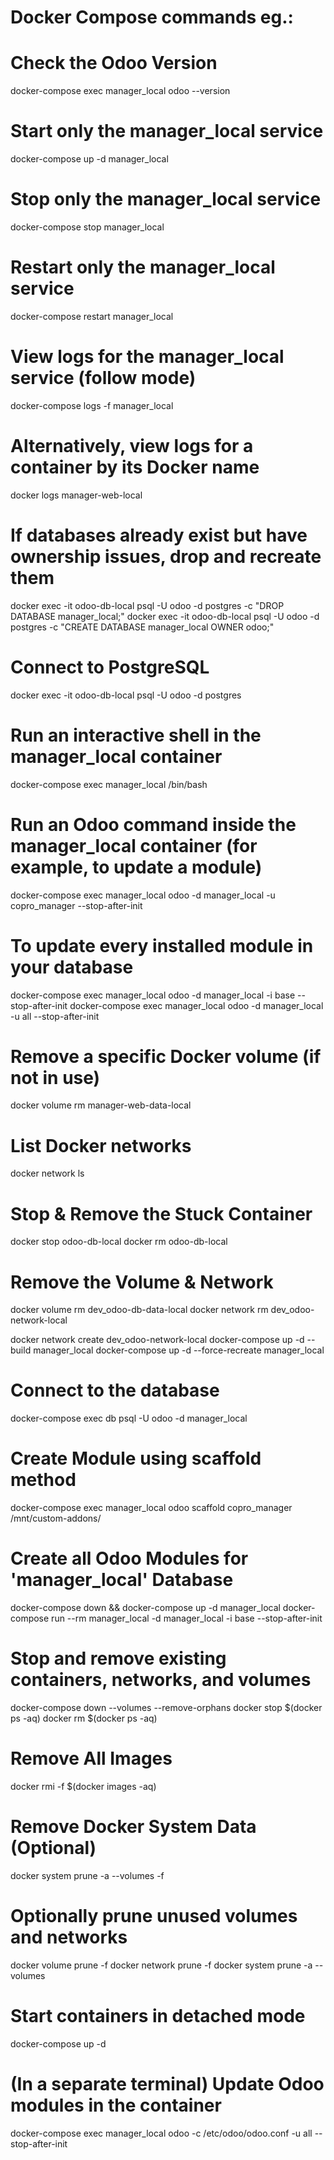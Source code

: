 # Docker Compose commands eg.:

#  Check the Odoo Version
docker-compose exec manager_local odoo --version

# Start only the manager_local service
docker-compose up -d manager_local

# Stop only the manager_local service
docker-compose stop manager_local

# Restart only the manager_local service
docker-compose restart manager_local

# View logs for the manager_local service (follow mode)
docker-compose logs -f manager_local

# Alternatively, view logs for a container by its Docker name
docker logs manager-web-local

# If databases already exist but have ownership issues, drop and recreate them
docker exec -it odoo-db-local psql -U odoo -d postgres -c "DROP DATABASE manager_local;"
docker exec -it odoo-db-local psql -U odoo -d postgres -c "CREATE DATABASE manager_local OWNER odoo;"

# Connect to PostgreSQL
docker exec -it odoo-db-local psql -U odoo -d postgres

# Run an interactive shell in the manager_local container
docker-compose exec manager_local /bin/bash

# Run an Odoo command inside the manager_local container (for example, to update a module)
docker-compose exec manager_local odoo -d manager_local -u copro_manager --stop-after-init
# To update every installed module in your database
docker-compose exec manager_local odoo -d manager_local -i base --stop-after-init
docker-compose exec manager_local odoo -d manager_local -u all --stop-after-init

# Remove a specific Docker volume (if not in use)
docker volume rm manager-web-data-local

# List Docker networks
docker network ls

# Stop & Remove the Stuck Container
docker stop odoo-db-local
docker rm odoo-db-local
# Remove the Volume & Network
docker volume rm dev_odoo-db-data-local
docker network rm dev_odoo-network-local

docker network create dev_odoo-network-local
docker-compose up -d --build manager_local
docker-compose up -d --force-recreate manager_local

# Connect to the database
docker-compose exec db psql -U odoo -d manager_local

# Create Module using scaffold method
docker-compose exec manager_local odoo scaffold copro_manager /mnt/custom-addons/

# Create all Odoo Modules for 'manager_local' Database
docker-compose down && docker-compose up -d manager_local
docker-compose run --rm manager_local -d manager_local -i base --stop-after-init

# Stop and remove existing containers, networks, and volumes
docker-compose down --volumes --remove-orphans
docker stop $(docker ps -aq)
docker rm $(docker ps -aq)
# Remove All Images
docker rmi -f $(docker images -aq)
# Remove Docker System Data (Optional)
docker system prune -a --volumes -f

# Optionally prune unused volumes and networks
docker volume prune -f
docker network prune -f
docker system prune -a --volumes

# Start containers in detached mode
docker-compose up -d

# (In a separate terminal) Update Odoo modules in the container
docker-compose exec manager_local odoo -c /etc/odoo/odoo.conf -u all --stop-after-init
